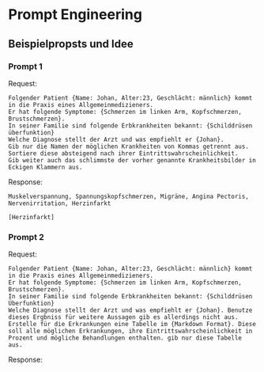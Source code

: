 # Prompt Engineering

## Beispielpropsts und Idee

### Prompt 1

Request:

    Folgender Patient {Name: Johan, Alter:23, Geschlächt: männlich} kommt in die Praxis eines Allgemeinmedizieners.
    Er hat folgende Symptome: {Schmerzen im linken Arm, Kopfschmerzen, Brustschmerzen}.
    In seiner Familie sind folgende Erbkrankheiten bekannt: {Schilddrüsen überfunktion}
    Welche Diagnose stellt der Arzt und was empfiehlt er {Johan}.
    Gib nur die Namen der möglichen Krankheiten von Kommas getrennt aus. Sortiere diese absteigend nach ihrer Eintrittswahrscheinlichkeit.
    Gib weiter auch das schlimmste der vorher genannte Krankheitsbilder in Eckigen Klammern aus.

Response:

    Muskelverspannung, Spannungskopfschmerzen, Migräne, Angina Pectoris, Nervenirritation, Herzinfarkt
    
    [Herzinfarkt]

### Prompt 2

Request:

    Folgender Patient {Name: Johan, Alter:23, Geschlächt: männlich} kommt in die Praxis eines Allgemeinmedizieners. 
    Er hat folgende Symptome: {Schmerzen im linken Arm, Kopfschmerzen, Brustschmerzen}. 
    In seiner Familie sind folgende Erbkrankheiten bekannt: {Schilddrüsen Überfunktion}
    Welche Diagnose stellt der Arzt und was empfiehlt er {Johan}. Benutze dieses Ergbniss für weitere Aussagen gib es allerdings nicht aus.
    Erstelle für die Erkrankungen eine Tabelle im {Markdown Format}. Diese soll alle möglichen Erkrankungen, ihre Eintrittswahrscheinlichkeit in Prozent und mögliche Behandlungen enthalten. gib nur diese Tabelle aus.

Response:

    
